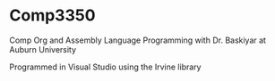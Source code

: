 # Comp3350
Comp Org and Assembly Language Programming with Dr. Baskiyar at Auburn University

Programmed in Visual Studio using the Irvine library
